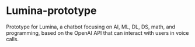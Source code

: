 # Lumina-prototype

Prototype for Lumina, a chatbot focusing on AI, ML, DL, DS, math, and programming, based on the OpenAI API that can interact with users in voice calls.<br>
